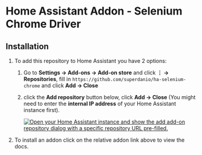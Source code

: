 # Home Assistant Addon - Selenium Chrome Driver

## Installation

1. To add this repository to Home Assistant you have 2 options:

   1. Go to **Settings → Add-ons → Add-on store** and click **⋮ → Repositories**, fill in `https://github.com/superdanio/ha-selenium-chrome` and click **Add → Close**
   2. click the **Add repository** button below, click **Add → Close** (You might need to enter the **internal IP address** of your Home Assistant instance first).

      [![Open your Home Assistant instance and show the add add-on repository dialog with a specific repository URL pre-filled.](https://my.home-assistant.io/badges/supervisor_add_addon_repository.svg)](https://my.home-assistant.io/redirect/supervisor_add_addon_repository/?repository_url=https%3A%2F%2Fgithub.com%2Fsuperdanio%2Fha-selenium-chrome)

2. To install an addon click on the relative addon link above to view the docs.
